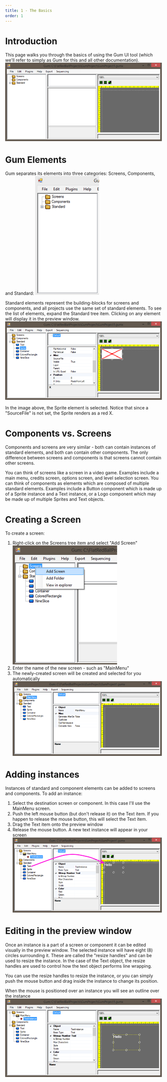 ```yaml
---
title: 1 - The Basics
order: 1
---
```


# Introduction

This page walks you through the basics of using the Gum UI tool (which we'll refer to simply as Gum for this and all other documentation).  
![](gumEmpty.PNG)

# Gum Elements

Gum separates its elements into three categories: Screens, Components, and Standard:
![](3Elements.PNG)

Standard elements represent the building-blocks for screens and components, and all projects use the same set of standard elements.  To see the list of elements, expand the Standard tree item.  Clicking on any element will display it in the preview window.
![](SelectedSprite.PNG)

In the image above, the Sprite element is selected.  Notice that since a "SourceFile" is not set, the Sprite renders as a red X.

# Components vs. Screens

Components and screens are very similar - both can contain instances of standard elements, and both can contain other components.  The only difference between screens and components is that screens cannot contain other screens.

You can think of screens like a screen in a video game.  Examples include a main menu, credits screen, options screen, and level selection screen.  You can think of components as elements which are composed of multiple standard elements.  Examples include a Button component which is made up of a Sprite instance and a Text instance, or a Logo component which may be made up of multiple Sprites and Text objects.

# Creating a Screen

To create a screen:

1. Right-click on the Screens tree item and select "Add Screen" ![](GumAddScreen.png)
1. Enter the name of the new screen - such as "MainMenu"
1. The newly-created screen will be created and selected for you automatically ![](GumNewMainMenu.PNG)

# Adding instances

Instances of standard and component elements can be added to screens and components.  To add an instance:

1. Select the destination screen or component.  In this case I'll use the MainMenu screen.
1. Push the left mouse button (but don't release it) on the Text item.  If you happen to release the mouse button, this will select the Text item.
1. Drag the Text item onto the preview window
1. Release the mouse button.  A new text instance will appear in your screen ![](GumTextInstance.PNG)

# Editing in the preview window

Once an instance is a part of a screen or component it can be edited visually in the preview window.  The selected instance will have eight (8) circles surrounding it.  These are called the "resize handles" and can be used to resize the instance.  In the case of the Text object, the resize handles are used to control how the text object performs line wrapping.

You can use the resize handles to resize the instance, or you can simply push the mouse button and drag inside the instance to change its position.

When the mouse is positioned over an instance you will see an outline over the instance ![](GumInstanceOutline.png)